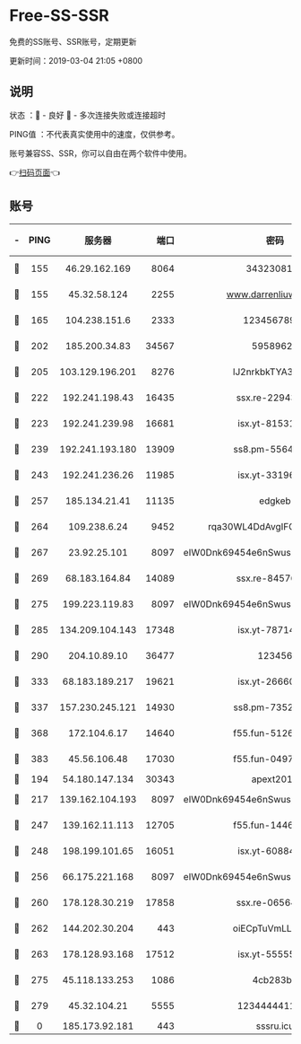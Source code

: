 # Free-SS-SSR

免费的SS账号、SSR账号，定期更新

更新时间：2019-03-04 21:05 +0800

## 说明

状态     ：🙂 - 良好 🙁 - 多次连接失败或连接超时

PING值   ：不代表真实使用中的速度，仅供参考。

账号兼容SS、SSR，你可以自由在两个软件中使用。

👉[扫码页面](https://liesauer.github.io/free-ss-ssr.github.io/)👈

## 账号

|-|PING|服务器|端口|密码|加密方式|区域|
|:----:|:----:|:-----:|-----:|:----:|:----:|:----:|
|🙂|155|46.29.162.169|8064|3432308177|aes-256-cfb|RU|
|🙂|155|45.32.58.124|2255|www.darrenliuwei.com|aes-256-cfb|JP|
|🙂|165|104.238.151.6|2333|12345678900|aes-256-cfb|JP|
|🙂|202|185.200.34.83|34567|59589627|aes-256-cfb|US|
|🙂|205|103.129.196.201|8276|lJ2nrkbkTYA30wv0|aes-256-cfb|US|
|🙂|222|192.241.198.43|16435|ssx.re-22943266|aes-256-cfb|US|
|🙂|223|192.241.239.98|16681|isx.yt-81531796|aes-256-cfb|US|
|🙂|239|192.241.193.180|13909|ss8.pm-55642212|aes-256-cfb|US|
|🙂|243|192.241.236.26|11985|isx.yt-33196009|aes-256-cfb|US|
|🙂|257|185.134.21.41|11135|edgkeb|aes-256-cfb|GB|
|🙂|264|109.238.6.24|9452|rqa30WL4DdAvgIFG6Fs3znzTa|aes-256-cfb|FR|
|🙂|267|23.92.25.101|8097|eIW0Dnk69454e6nSwuspv9DmS201tQ0D|aes-256-cfb|US|
|🙂|269|68.183.164.84|14089|ssx.re-84576345|aes-256-cfb|US|
|🙂|275|199.223.119.83|8097|eIW0Dnk69454e6nSwuspv9DmS201tQ0D|aes-256-cfb|US|
|🙂|285|134.209.104.143|17348|isx.yt-78714396|aes-256-cfb|SG|
|🙂|290|204.10.89.10|36477|123456|aes-256-cfb|US|
|🙂|333|68.183.189.217|19621|isx.yt-26660218|aes-256-cfb|SG|
|🙂|337|157.230.245.121|14930|ss8.pm-73529175|aes-256-cfb|SG|
|🙂|368|172.104.6.17|14640|f55.fun-51267758|aes-256-cfb|US|
|🙂|383|45.56.106.48|17030|f55.fun-04977203|aes-256-cfb|US|
|🙂|194|54.180.147.134|30343|apext2019|chacha20|KR|
|🙂|217|139.162.104.193|8097|eIW0Dnk69454e6nSwuspv9DmS201tQ0D|aes-256-cfb|JP|
|🙂|247|139.162.11.113|12705|f55.fun-14460072|aes-256-cfb|SG|
|🙂|248|198.199.101.65|16051|isx.yt-60884333|aes-256-cfb|US|
|🙂|256|66.175.221.168|8097|eIW0Dnk69454e6nSwuspv9DmS201tQ0D|aes-256-cfb|US|
|🙂|260|178.128.30.219|17858|ssx.re-06564019|aes-256-cfb|SG|
|🙂|262|144.202.30.204|443|oiECpTuVmLLxk4Ts|aes-256-cfb|US|
|🙂|263|178.128.93.168|17512|isx.yt-55555865|aes-256-cfb|SG|
|🙂|275|45.118.133.253|1086|4cb283b8|aes-256-cfb|SG|
|🙂|279|45.32.104.21|5555|1234444411111|aes-256-cfb|SG|
|🙁|0|185.173.92.181|443|sssru.icu|rc4-md5|RU|
